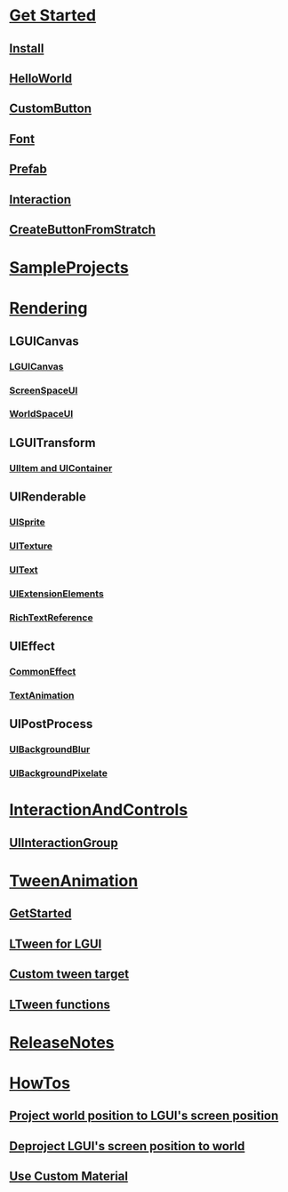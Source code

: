 # [Get Started](GetStarted/index.md)
## [Install](GetStarted/Install/index.md)
## [HelloWorld](GetStarted/HelloWorld/index.md)
## [CustomButton](GetStarted/CustomButton/index.md)
## [Font](GetStarted/Font/index.md)
## [Prefab](GetStarted/Prefab/index.md)
## [Interaction](GetStarted/Interaction/index.md)
## [CreateButtonFromStratch](GetStarted/CreateButton/index.md)

# [SampleProjects](SampleProjects/index.md)

# [Rendering](Rendering/index.md)
## LGUICanvas
### [LGUICanvas](Rendering/LGUICanvas/index.md)
### [ScreenSpaceUI](Rendering/ScreenSpaceUI/index.md)
### [WorldSpaceUI](Rendering/WorldSpaceUI/index.md)
## LGUITransform
### [UIItem and UIContainer](Rendering/UIItem/index.md)
## UIRenderable
### [UISprite](Rendering/UISprite/index.md)
### [UITexture](Rendering/UITexture/index.md)
### [UIText](Rendering/UIText/index.md)
### [UIExtensionElements](Rendering/UIExtensionElements/index.md)
### [RichTextReference](Rendering/RichTextReference/index.md)
## UIEffect
### [CommonEffect](Rendering/CommonEffect/index.md)
### [TextAnimation](Rendering/TextAnimation/index.md)
## UIPostProcess
### [UIBackgroundBlur](Rendering/UIBackgroundBlur/index.md)
### [UIBackgroundPixelate](Rendering/UIBackgroundPixelate/index.md)

<!-- # [Layout](Layout/index.md) -->

# [InteractionAndControls](InteractionAndControls/index.md)
## [UIInteractionGroup](InteractionAndControls/UIInteractionGroup/index.md)

# [TweenAnimation](LTween/index.md)
## [GetStarted](LTween/GetStarted/index.md)
## [LTween for LGUI](LTween/LGUI/index.md)
## [Custom tween target](LTween/Custom/index.md)
## [LTween functions](LTween/Functions/index.md)

# [ReleaseNotes](ReleaseNotes/index.md)

# [HowTos](HowTos/index.md)
## [Project world position to LGUI's screen position](HowTos/ProjectWorldToScreen/index.md)
## [Deproject LGUI's screen position to world](HowTos/DeprojectScreenToWorld/index.md)
## [Use Custom Material](HowTos/CustomMaterial/index.md)